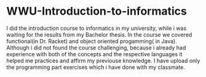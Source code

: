 # WWU-Introduction-to-informatics
I did the introduction course to informatics in my university, while i was waiting for the results from my Bachelor thesis. In the course we covered functional(in Dr. Racket) and object oriented progamming( in Java). Although i did not found the course challenging, because i already had experience with both of the concepts and the respective languages it helped me practices and affirm my previouse knowledge. 
I have upload only the programming part exercises which i have done with my classmate.
